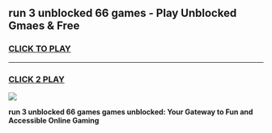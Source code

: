
## run 3 unblocked 66 games - Play Unblocked Gmaes & Free
<h3>
<a href="https://news.freeplayer.one?title=run_3_unblocked_66_games&ref=16F">CLICK TO PLAY</a></h3>
<hr>

<h3>
<a href="https://news.freeplayer.one?title=run_3_unblocked_66_games&ref=16F">CLICK 2 PLAY</a>
  
</h3>

<a href="https://news.freeplayer.one?title=run_3_unblocked_66_games&ref=16F/"><img src="https://clearcache.store/games.png"></a>


**run 3 unblocked 66 games games unblocked: Your Gateway to Fun and Accessible Online Gaming**
